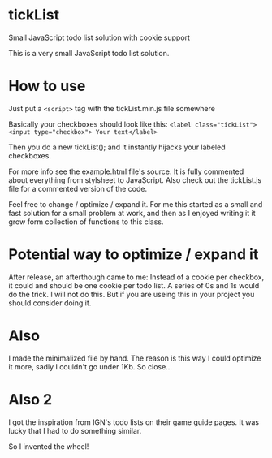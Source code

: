 # tickList
Small JavaScript todo list solution with cookie support

This is a very small JavaScript todo list solution. 

# How to use
Just put a ```<script>``` tag with the tickList.min.js file somewhere

Basically your checkboxes should look like this:
```<label class="tickList"><input type="checkbox"> Your text</label>```

Then you do a new tickList(); and it instantly hijacks your labeled checkboxes.

For more info see the example.html file's source. It is fully commented
about everything from stylsheet to JavaScript. Also check out the
tickList.js file for a commented version of the code.

Feel free to change / optimize / expand it. For me this started as a 
small and fast solution for a small problem at work, and then as I
enjoyed writing it it grow form collection of functions to this class.

# Potential way to optimize / expand it
After release, an afterthough came to me:
Instead of a cookie per checkbox, it could and should be one cookie per
todo list. A series of 0s and 1s would do the trick. I will not do this. 
But if you are useing this in your project you should consider doing it.

# Also
I made the minimalized file by hand. The reason is this way I could optimize
it more, sadly I couldn't go under 1Kb. So close...

# Also 2
I got the inspiration from IGN's todo lists on their game guide pages. It was
lucky that I had to do something similar.

So I invented the wheel!
